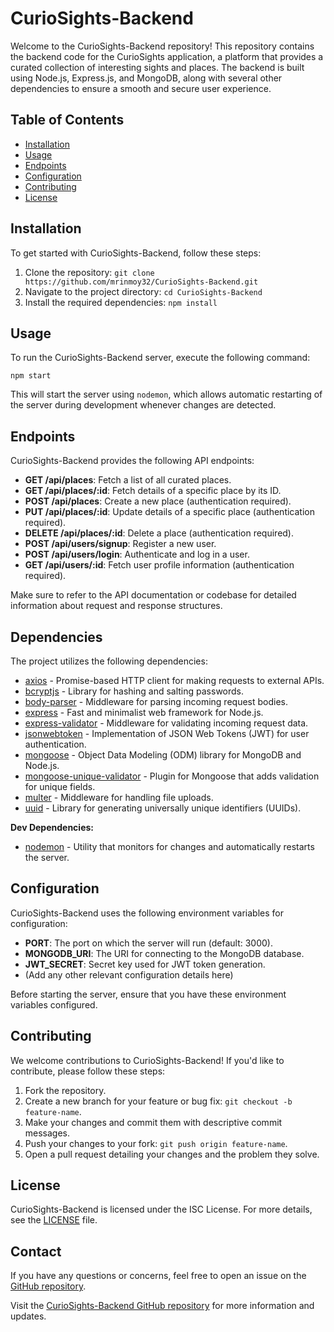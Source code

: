 # CurioSights-Backend

Welcome to the CurioSights-Backend repository! This repository contains the backend code for the CurioSights application, a platform that provides a curated collection of interesting sights and places. The backend is built using Node.js, Express.js, and MongoDB, along with several other dependencies to ensure a smooth and secure user experience.

## Table of Contents

- [Installation](#installation)
- [Usage](#usage)
- [Endpoints](#endpoints)
- [Configuration](#configuration)
- [Contributing](#contributing)
- [License](#license)

## Installation

To get started with CurioSights-Backend, follow these steps:

1. Clone the repository: `git clone https://github.com/mrinmoy32/CurioSights-Backend.git`
2. Navigate to the project directory: `cd CurioSights-Backend`
3. Install the required dependencies: `npm install`

## Usage

To run the CurioSights-Backend server, execute the following command:

```
npm start
```

This will start the server using `nodemon`, which allows automatic restarting of the server during development whenever changes are detected.

## Endpoints

CurioSights-Backend provides the following API endpoints:

- **GET /api/places**: Fetch a list of all curated places.
- **GET /api/places/:id**: Fetch details of a specific place by its ID.
- **POST /api/places**: Create a new place (authentication required).
- **PUT /api/places/:id**: Update details of a specific place (authentication required).
- **DELETE /api/places/:id**: Delete a place (authentication required).
- **POST /api/users/signup**: Register a new user.
- **POST /api/users/login**: Authenticate and log in a user.
- **GET /api/users/:id**: Fetch user profile information (authentication required).

Make sure to refer to the API documentation or codebase for detailed information about request and response structures.

## Dependencies

The project utilizes the following dependencies:

- [axios](https://www.npmjs.com/package/axios) - Promise-based HTTP client for making requests to external APIs.
- [bcryptjs](https://www.npmjs.com/package/bcryptjs) - Library for hashing and salting passwords.
- [body-parser](https://www.npmjs.com/package/body-parser) - Middleware for parsing incoming request bodies.
- [express](https://www.npmjs.com/package/express) - Fast and minimalist web framework for Node.js.
- [express-validator](https://www.npmjs.com/package/express-validator) - Middleware for validating incoming request data.
- [jsonwebtoken](https://www.npmjs.com/package/jsonwebtoken) - Implementation of JSON Web Tokens (JWT) for user authentication.
- [mongoose](https://www.npmjs.com/package/mongoose) - Object Data Modeling (ODM) library for MongoDB and Node.js.
- [mongoose-unique-validator](https://www.npmjs.com/package/mongoose-unique-validator) - Plugin for Mongoose that adds validation for unique fields.
- [multer](https://www.npmjs.com/package/multer) - Middleware for handling file uploads.
- [uuid](https://www.npmjs.com/package/uuid) - Library for generating universally unique identifiers (UUIDs).

**Dev Dependencies:**

- [nodemon](https://www.npmjs.com/package/nodemon) - Utility that monitors for changes and automatically restarts the server.

## Configuration

CurioSights-Backend uses the following environment variables for configuration:

- **PORT**: The port on which the server will run (default: 3000).
- **MONGODB_URI**: The URI for connecting to the MongoDB database.
- **JWT_SECRET**: Secret key used for JWT token generation.
- (Add any other relevant configuration details here)

Before starting the server, ensure that you have these environment variables configured.

## Contributing

We welcome contributions to CurioSights-Backend! If you'd like to contribute, please follow these steps:

1. Fork the repository.
2. Create a new branch for your feature or bug fix: `git checkout -b feature-name`.
3. Make your changes and commit them with descriptive commit messages.
4. Push your changes to your fork: `git push origin feature-name`.
5. Open a pull request detailing your changes and the problem they solve.

## License

CurioSights-Backend is licensed under the ISC License. For more details, see the [LICENSE](LICENSE) file.

## Contact

If you have any questions or concerns, feel free to open an issue on the [GitHub repository](https://github.com/mrinmoy32/CurioSights-Backend/issues).

Visit the [CurioSights-Backend GitHub repository](https://github.com/mrinmoy32/CurioSights-Backend) for more information and updates.

